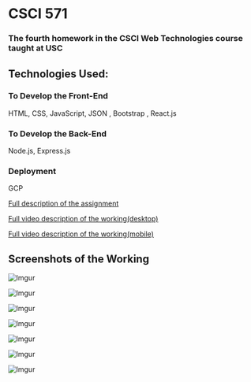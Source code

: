 # CSCI 571

### The fourth homework in the CSCI Web Technologies course taught at USC

## Technologies Used:

### To Develop the Front-End 
HTML, CSS, JavaScript, JSON , Bootstrap , React.js

### To Develop the Back-End
Node.js, Express.js

### Deployment
GCP


[Full description of the assignment](https://github.com/spgnahar/CSCI-571-Web-Technologies/blob/master/Assignment%208/HW8_Description.pdf)

[Full video description of the working(desktop)](https://youtu.be/IowBaIi6fjE)

[Full video description of the working(mobile)](https://youtu.be/IowBaIi6fjE)

## Screenshots of the Working 

![Imgur](https://i.imgur.com/BYyQUpo.png)

![Imgur](https://i.imgur.com/RMWlmyu.png)

![Imgur](https://i.imgur.com/rtfmjSl.png)

![Imgur](https://i.imgur.com/aNEAZij.png)

![Imgur](https://i.imgur.com/aiFEzFy.png)

![Imgur](https://i.imgur.com/JFS3Ouv.png)

![Imgur](https://i.imgur.com/tzej7m4.png)